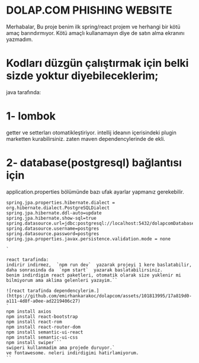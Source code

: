 # DOLAP.COM PHISHING WEBSITE  

Merhabalar,
Bu proje benim ilk spring/react projem ve herhangi bir kötü amaç barındırmıyor. Kötü amaçlı kullanamayın diye de satın alma ekranını yazmadım.


# Kodları düzgün çalıştırmak için belki sizde yoktur diyebileceklerim;

java tarafında:
# 1- lombok
getter ve setterları otomatikleştiriyor. intellij ideanın içerisindeki plugin marketten kurabilirsiniz. zaten maven dependencylerinde de ekli.

# 2- database(postgresql) bağlantısı için
application.properties bölümünde bazı ufak ayarlar yapmanız gerekebilir.
```
spring.jpa.properties.hibernate.dialect = org.hibernate.dialect.PostgreSQLDialect
spring.jpa.hibernate.ddl-auto=update
spring.jpa.hibernate.show-sql=true
spring.datasource.url=jdbc:postgresql://localhost:5432/dolapcomDatabase
spring.datasource.username=postgres
spring.datasource.password=postgres
spring.jpa.properties.javax.persistence.validation.mode = none

`

react tarafinda:
indirir indirmez,  `npm run dev`  yazarak projeyi 1 kere baslatabilir, daha sonrasinda da  `npm start`  yazarak baslatabilirsiniz.
benim indirdigim react paketleri, otomatik olarak size yuklenir mi bilmiyorum ama aklima gelenleri yazayim.``

![react tarafinda dependencylerim.](https://github.com/emirhankarakoc/dolapcom/assets/101813995/17a819d0-a111-4d8f-a0ee-ad2219406c27)
`
npm install axios
npm install react-bootstrap
npm install react-rom
npm install react-router-dom
npm install semantic-ui-react
npm install semantic-ui-css
npm install swiper```
swiperi kullanmadim ama projede duruyor.`
ve fontawesome. neleri indirdigimi hatirlamiyorum.
``
